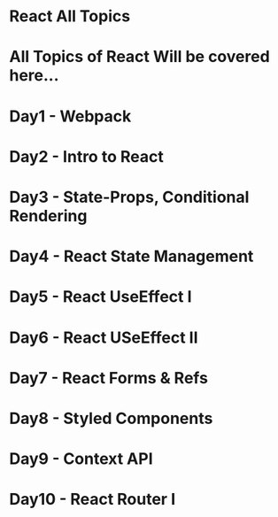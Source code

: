 # React All Topics

# All Topics of React Will be covered here...

# Day1 - Webpack

# Day2 - Intro to React

# Day3 - State-Props, Conditional Rendering

# Day4 - React State Management

# Day5 - React UseEffect I

# Day6 - React USeEffect II

# Day7 - React Forms & Refs

# Day8 - Styled Components

# Day9 - Context API

# Day10 - React Router I
